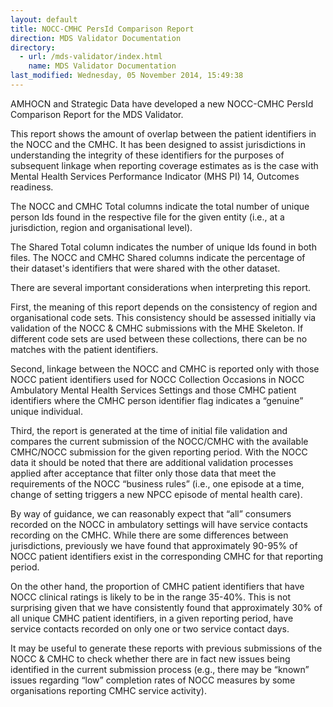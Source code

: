 ```yaml
---
layout: default
title: NOCC-CMHC PersId Comparison Report
direction: MDS Validator Documentation
directory:
  - url: /mds-validator/index.html
    name: MDS Validator Documentation
last_modified: Wednesday, 05 November 2014, 15:49:38
---
```

<p>AMHOCN and Strategic Data have developed a new NOCC-CMHC PersId Comparison Report for the MDS Validator.</p>
<p>This report shows the amount of overlap between the patient identifiers in the NOCC and the CMHC. It has been designed to assist jurisdictions in understanding the integrity of these identifiers for the purposes of subsequent linkage when reporting coverage estimates as is the case with Mental Health Services Performance Indicator (MHS PI) 14, Outcomes readiness.</p>
<p>The NOCC and CMHC Total columns indicate the total number of unique person Ids found in the respective file for the given entity (i.e., at a jurisdiction, region and organisational level).</p>
<p>The Shared Total column indicates the number of unique Ids found in both files. The NOCC and CMHC Shared columns indicate the percentage of their dataset's identifiers that were shared with the other dataset.</p>
<p>There are several important considerations when interpreting this report.</p>
<p>First, the meaning of this report depends on the consistency of region and organisational code sets. This consistency should be assessed initially via validation of the NOCC &amp; CMHC submissions with the MHE Skeleton. If different code sets are used between these collections, there can be no matches with the patient identifiers.</p>
<p>Second, linkage between the NOCC and CMHC is reported only with those NOCC patient identifiers used for NOCC Collection Occasions in NOCC Ambulatory Mental Health Services Settings and those CMHC patient identifiers where the CMHC person identifier flag indicates a “genuine” unique individual.</p>
<p>Third, the report is generated at the time of initial file validation and compares the current submission of the NOCC/CMHC with the available CMHC/NOCC submission for the given reporting period. With the NOCC data it should be noted that there are additional validation processes applied after acceptance that filter only those data that meet the requirements of the NOCC “business rules” (i.e., one episode at a time, change of setting triggers a new NPCC episode of mental health care).</p>
<p>By way of guidance, we can reasonably expect that “all” consumers recorded on the NOCC in ambulatory settings will have service contacts recording on the CMHC. While there are some differences between jurisdictions, previously we have found that approximately 90-95% of NOCC patient identifiers exist in the corresponding CMHC for that reporting period.</p>
<p>On the other hand, the proportion of CMHC patient identifiers that have NOCC clinical ratings is likely to be in the range 35-40%. This is not surprising given that we have consistently found that approximately 30% of all unique CMHC patient identifiers, in a given reporting period, have service contacts recorded on only one or two service contact days.</p>
<p>It may be useful to generate these reports with previous submissions of the NOCC &amp; CMHC to check whether there are in fact new issues being identified in the current submission process (e.g., there may be “known” issues regarding “low” completion rates of NOCC measures by some organisations reporting CMHC service activity).</p>

<p>&nbsp;</p>
